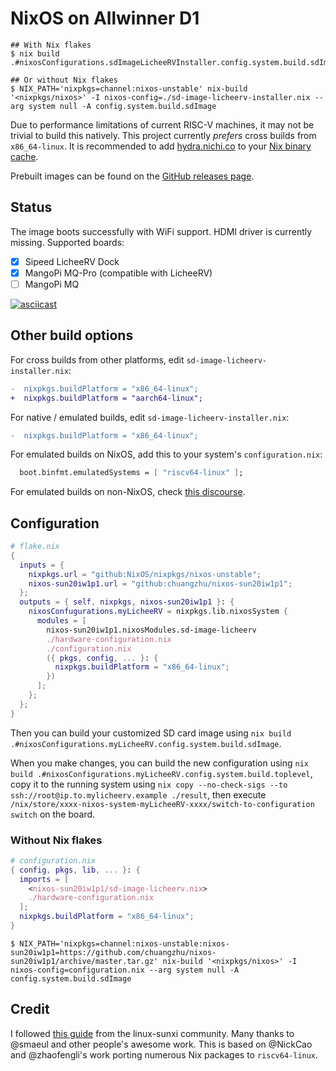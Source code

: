 # NixOS on Allwinner D1

```shellsession
## With Nix flakes
$ nix build .#nixosConfigurations.sdImageLicheeRVInstaller.config.system.build.sdImage

## Or without Nix flakes
$ NIX_PATH='nixpkgs=channel:nixos-unstable' nix-build '<nixpkgs/nixos>' -I nixos-config=./sd-image-licheerv-installer.nix --arg system null -A config.system.build.sdImage
```

Due to performance limitations of current RISC-V machines, it may not be trivial to build this natively. This project currently *prefers* cross builds from `x86_64-linux`. It is recommended to add [hydra.nichi.co](https://hydra.nichi.co) to your [Nix binary cache](https://nixos.wiki/wiki/Binary_Cache#Using_a_binary_cache).

Prebuilt images can be found on the [GitHub releases page](https://github.com/chuangzhu/nixos-sun20iw1p1/releases).

## Status

The image boots successfully with WiFi support. HDMI driver is currently missing. Supported boards:

- [x] Sipeed LicheeRV Dock
- [x] MangoPi MQ-Pro (compatible with LicheeRV)
- [ ] MangoPi MQ

[![asciicast](https://asciinema.org/a/484705.svg)](https://asciinema.org/a/484705)

## Other build options

For cross builds from other platforms, edit `sd-image-licheerv-installer.nix`:

```diff
-  nixpkgs.buildPlatform = "x86_64-linux";
+  nixpkgs.buildPlatform = "aarch64-linux";
```

For native / emulated builds, edit `sd-image-licheerv-installer.nix`:

```diff
-  nixpkgs.buildPlatform = "x86_64-linux";
```

For emulated builds on NixOS, add this to your system's `configuration.nix`:

```nix
  boot.binfmt.emulatedSystems = [ "riscv64-linux" ];
```

For emulated builds on non-NixOS, check [this discourse](https://discourse.nixos.org/t/how-to-configure-qemu-binfmt-wrapper-on-a-non-nixos-machine/7879/6).

## Configuration

```nix
# flake.nix
{
  inputs = {
    nixpkgs.url = "github:NixOS/nixpkgs/nixos-unstable";
    nixos-sun20iw1p1.url = "github:chuangzhu/nixos-sun20iw1p1";
  };
  outputs = { self, nixpkgs, nixos-sun20iw1p1 }: {
    nixosConfugurations.myLicheeRV = nixpkgs.lib.nixosSystem {
      modules = [
        nixos-sun20iw1p1.nixosModules.sd-image-licheerv
        ./hardware-configuration.nix
        ./configuration.nix
        ({ pkgs, config, ... }: {
          nixpkgs.buildPlatform = "x86_64-linux";
        })
      ];
    };
  };
}
```

Then you can build your customized SD card image using `nix build .#nixosConfigurations.myLicheeRV.config.system.build.sdImage`.

When you make changes, you can build the new configuration using `nix build .#nixosConfigurations.myLicheeRV.config.system.build.toplevel`, copy it to the running system using `nix copy --no-check-sigs --to ssh://root@ip.to.mylicheerv.example ./result`, then execute `/nix/store/xxxx-nixos-system-myLicheeRV-xxxx/switch-to-configuration switch` on the board.

### Without Nix flakes

```nix
# configuration.nix
{ config, pkgs, lib, ... }: {
  imports = [
    <nixos-sun20iw1p1/sd-image-licheerv.nix>
    ./hardware-configuration.nix
  ];
  nixpkgs.buildPlatform = "x86_64-linux";
}
```

```shellsession
$ NIX_PATH='nixpkgs=channel:nixos-unstable:nixos-sun20iw1p1=https://github.com/chuangzhu/nixos-sun20iw1p1/archive/master.tar.gz' nix-build '<nixpkgs/nixos>' -I nixos-config=configuration.nix --arg system null -A config.system.build.sdImage
```

## Credit

I followed [this guide](https://linux-sunxi.org/Allwinner_Nezha#Manual_build) from the linux-sunxi community.
Many thanks to @smaeul and other people's awesome work.
This is based on @NickCao and @zhaofengli's work porting numerous Nix packages to `riscv64-linux`.
